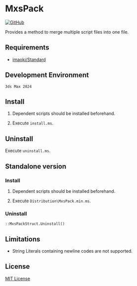 # MxsPack

<!-- [![GitHub release (latest by date)](https://img.shields.io/github/v/release/imaoki/MxsPack)](https://github.com/imaoki/MxsPack/releases/latest) -->
[![GitHub](https://img.shields.io/github/license/imaoki/MxsPack)](https://github.com/imaoki/MxsPack/blob/main/LICENSE)

Provides a method to merge multiple script files into one file.
<!-- 複数のスクリプトファイルを1ファイルに統合するためのメソッドを提供する。 -->

## Requirements
<!-- 要件 -->

* [imaoki/Standard](https://github.com/imaoki/Standard)

## Development Environment
<!-- 開発環境 -->

`3ds Max 2024`

## Install
<!-- インストールする -->

01. Dependent scripts should be installed beforehand.
    <!-- 依存スクリプトは予めインストールしておく。 -->

02. Execute `install.ms`.
    <!-- `install.ms`を実行する。 -->

## Uninstall
<!-- アンインストールする -->

Execute `uninstall.ms`.
<!-- `uninstall.ms`を実行する。 -->

## Standalone version
<!-- スタンドアローン版 -->

### Install
<!-- インストールする -->

01. Dependent scripts should be installed beforehand.
    <!-- 依存スクリプトは予めインストールしておく。 -->

02. Execute `Distribution\MxsPack.min.ms`.
    <!-- `Distribution\MxsPack.min.ms`を実行する。 -->

### Uninstall
<!-- アンインストールする -->

```maxscript
::MxsPackStruct.Uninstall()
```

## Limitations
<!-- 制限 -->

* String Literals containing newline codes are not supported.
  <!-- 改行コードを含んだ文字列リテラルには非対応。 -->

## License
<!-- ライセンス -->

[MIT License](https://github.com/imaoki/MxsPack/blob/main/LICENSE)
